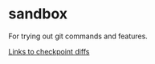 # sandbox
For trying out git commands and features.

[Links to checkpoint diffs](/vasansr/sandbox/compare/cp1...cp2)
